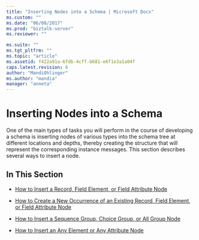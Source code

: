 ```yaml
---
title: "Inserting Nodes into a Schema | Microsoft Docs"
ms.custom: ""
ms.date: "06/08/2017"
ms.prod: "biztalk-server"
ms.reviewer: ""

ms.suite: ""
ms.tgt_pltfrm: ""
ms.topic: "article"
ms.assetid: f422a91a-6fdb-4cff-b681-e6f1e3a1a04f
caps.latest.revision: 6
author: "MandiOhlinger"
ms.author: "mandia"
manager: "anneta"
---
```

# Inserting Nodes into a Schema
One of the main types of tasks you will perform in the course of developing a schema is inserting nodes of various types into the schema tree at different locations and depths, thereby creating the structure that will represent the corresponding instance messages. This section describes several ways to insert a node.  
  
## In This Section  
  
-   [How to Insert a Record, Field Element, or Field Attribute Node](../core/how-to-insert-a-record-field-element-or-field-attribute-node.md)  
  
-   [How to Create a New Occurrence of an Existing Record, Field Element, or Field Attribute Node](../core/create-new-occurrence-of-an-existing-record-field-element-or-field-attribute.md)  
  
-   [How to Insert a Sequence Group, Choice Group, or All Group Node](../core/how-to-insert-a-sequence-group-choice-group-or-all-group-node.md)  
  
-   [How to Insert an Any Element or Any Attribute Node](../core/how-to-insert-an-any-element-or-any-attribute-node.md)